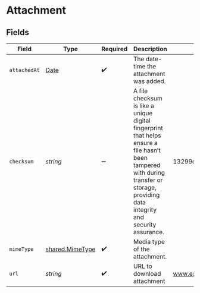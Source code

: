# Attachment


## Fields

| Field                                                                                                                                                                                | Type                                                                                                                                                                                 | Required                                                                                                                                                                             | Description                                                                                                                                                                          | Example                                                                                                                                                                              |
| ------------------------------------------------------------------------------------------------------------------------------------------------------------------------------------ | ------------------------------------------------------------------------------------------------------------------------------------------------------------------------------------ | ------------------------------------------------------------------------------------------------------------------------------------------------------------------------------------ | ------------------------------------------------------------------------------------------------------------------------------------------------------------------------------------ | ------------------------------------------------------------------------------------------------------------------------------------------------------------------------------------ |
| `attachedAt`                                                                                                                                                                         | [Date](https://developer.mozilla.org/en-US/docs/Web/JavaScript/Reference/Global_Objects/Date)                                                                                        | :heavy_check_mark:                                                                                                                                                                   | The date-time the attachment was added.                                                                                                                                              |                                                                                                                                                                                      |
| `checksum`                                                                                                                                                                           | *string*                                                                                                                                                                             | :heavy_minus_sign:                                                                                                                                                                   | A file checksum is like a unique digital fingerprint that helps ensure a file hasn’t been tampered with during transfer or storage, providing data integrity and security assurance. | 13299d084ef2bddf35668af333d2b19cb                                                                                                                                                    |
| `mimeType`                                                                                                                                                                           | [shared.MimeType](../../../sdk/models/shared/mimetype.md)                                                                                                                            | :heavy_check_mark:                                                                                                                                                                   | Media type of the attachment.                                                                                                                                                        |                                                                                                                                                                                      |
| `url`                                                                                                                                                                                | *string*                                                                                                                                                                             | :heavy_check_mark:                                                                                                                                                                   | URL to download attachment                                                                                                                                                           | www.examplespendesk.com                                                                                                                                                              |